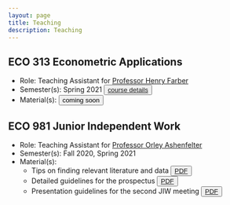 ```yaml
---
layout: page
title: Teaching
description: Teaching
---
```


## ECO 313 Econometric Applications
* Role: Teaching Assistant for <a href="https://irs.princeton.edu/people/henry-farber">Professor Henry Farber</a>
* Semester(s): Spring 2021 <button type="button" class="btn btn-xs btn-default"><a href="https://registrar.princeton.edu/course-offerings/course-details?term=1214&courseid=001395">course details</a></button>
* Material(s): <button type="button" class="btn btn-xs btn-default">coming soon</button>

## ECO 981 Junior Independent Work
* Role: Teaching Assistant for <a href="https://irs.princeton.edu/people/orley-c-ashenfelter">Professor Orley Ashenfelter</a>
* Semester(s): Fall 2020, Spring 2021
* Material(s):
  - Tips on finding relevant literature and data <button type="button" class="btn btn-xs btn-default"><a href="/Teaching/ECO981_tips_literature.pdf">PDF</a></button>
  - Detailed guidelines for the prospectus <button type="button" class="btn btn-xs btn-default"><a href="/Teaching/ECO981_guidelines_prospectus.pdf">PDF</a></button>
  - Presentation guidelines for the second JIW meeting <button type="button" class="btn btn-xs btn-default"><a href="/Teaching/ECO981_presentation_guidelines_2nd_meeting.pdf">PDF</a></button>
